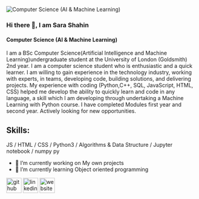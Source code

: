 ![Computer Science (AI & Machine Learning)](https://media-exp1.licdn.com/dms/image/C4E03AQFdAdTRHECiKA/profile-displayphoto-shrink_400_400/0?e=1607558400&v=beta&t=-6Us9H79LlCzOg_1r1n6GvI3LLo2wYjtxah6dc5tJJQ)
### Hi there 👋, I am Sara Shahin
#### Computer Science (AI & Machine Learning)

I am a BSc Computer Science(Artificial Intelligence and Machine Learning)undergraduate student at the University of London (Goldsmith) 2nd year. I am a computer science student who is enthusiastic and a quick learner. I am willing to gain experience in the technology industry, working with experts, in teams, developing code, building solutions, and delivering projects. My experience with coding (Python,C++, SQL, JavaScript, HTML, CSS) helped me develop the ability to quickly learn and code in any language, a skill which I am developing through undertaking a Machine Learning with Python course. I have completed Modules first year and second year. Actively looking for new opportunities.

## Skills: 
JS / HTML / CSS / Python3 / Algorithms & Data Structure / Jupyter notebook / numpy py

- 🔭 I’m currently working on My own projects 
- 🌱 I’m currently learning Object oriented programming 


[<img src='https://cdn.jsdelivr.net/npm/simple-icons@3.0.1/icons/github.svg' alt='github' height='40'>](https://github.com/sarashahin)  [<img src='https://cdn.jsdelivr.net/npm/simple-icons@3.0.1/icons/linkedin.svg' alt='linkedin' height='40'>](https://www.linkedin.com/in/sarashahin/)  [<img src='https://cdn.jsdelivr.net/npm/simple-icons@3.0.1/icons/icloud.svg' alt='website' height='40'>](https://sarashahin.github.io/Game_Proj1_UoL.github.io/)  











